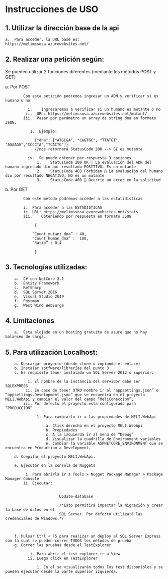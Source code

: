﻿Instrucciones de USO
=

## 1.	Utilizar la dirección base de la api

    a.	Para acceder, la URL base es: https://melimssosa.azurewebsites.net/

## 2.	Realizar una petición según:

Se pueden utilizar 2 funciones diferentes (mediante los métodos POST y GET)

  a. Por POST

            Con esta petición podremos ingresar un ADN y verificar si es humano o no

              i.	Ingresaremos a verificar si un humano es mutante o no
             ii.  URL: https://melimssosa.azurewebsites.net/mutant/
            iii.  Pasar por parámetro un array de string dna en formato JSON:
  
               1.  Ejemplo:

                 {"dna": ["ATGCGA", "CAGTGC", "TTATGT", "AGAAGG","CCCCTA","TCACTG"]}
                 //nos retornará StatusCode 200 --> SI es mutante

              iv.  Se puede obtener por respuesta 3 opciones
                  1.	StatusCode 200 OK  La evaluación del ADN del humano ingresado dio por resultado POSITIVO. Es un mutante
                  2.	StatusCode 403 Forbiden  La evaluación del humano dio por resultado NEGATIVO, NO es un mutante
                  3.	StatusCode 400  Ocurrio un error en la solicitud


b.	Por GET

            Con este método podremos acceder a las estatidisticas

            i.	Para acceder a las ESTADISTICAS
            ii.	URL: https://melimssosa.azurewebsites.net/stats
            iii.	Obteniendo por respuesta en formato JSON
 
                 {

                “Count_mutant_dna” : 40,
                “Count_human_dna” :  100,
                “Ratio” : 0,4

                 }

 ## 3.	Tecnologías utilizadas:

        a.	C# con NetCore 3.1
        b.	Entity Framework 
        c.	RefSharp
        d.	SQL Server 2016
        e.	Visual Studio 2019
        f.	Postman
        g.	West Wind WebSurge

## 4.	Limitaciones
 
        a.	Esta alojado en un hosting gratuito de azure que no hay balanceo de carga.

## 5.	Para utilización Localhost:
 
        a. Descargar proyecto (desde clone o copiando el enlace)
        b. Instalar sotfware/librerías del punto 3.
        c. Es requisito tener instalado un SQL Server 2012 o superior.

              i. El nombre de la instancia del servidor debe ser SQLEXPRESS
             ii. En caso de tener OTRO nombre ir al “appsettings.json” o “appsettings.Development.json” que se encuentra en el proyecto MELI.WebApi y cambiar el valor del campo “MeliConeccion”, 
            iii. Por defecto el proyecto esta configurado para “PRODUCCION”

                  1. Para cambiarlo ir a las propiedades de MELI.WebApi

                      a. Click derecho en el proyecto MELI.WebApi
                      b. Propiedades
                      c. A la izquierda ir al menú de “Debug”
                      d. Visualizar la cuadrilla de Environment variables
                      e. Cambiar la variable ASPNETCORE_ENVIRONMENT que se encuentra en Production a Development.

        d. Compilar el proyecto MELI.WebApi.
           
        e. Ejecutar en la consola de Nuggets
        
             i. Para abrirla ir a Tools > Nugget Package Manager > Package Manager Console 
            ii. Ejecutar:


                            Update-database

                            /*Esto permitirá impactar la migración y crear la base de datos en el 
                            SQL Server. Por defecto utilizará las credenciales de Windows.*/


 
        f. Pulsar Ctrl + F5 para realizar un deploy al SQL Server Express con la cual se pueden correr TODOS los métodos de prueba
        g. Correr las pruebas desde el TestExplorer
 
               i. Para abrir el test explorer ir a View
              ii. Luego click en TestExplorer
 
                  1. En el se visualizarán todos los test disponibles y se pueden ejecutar desde la parte superior izquierda.
